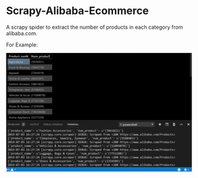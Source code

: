 # Scrapy-Alibaba-Ecommerce

A scrapy spider to extract the number of products in each category from alibaba.com.

For Example:

![Screenshot](Readme/ss.png)
